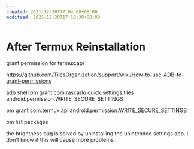```yaml
---
created: 2021-12-20T17:04:08+08:00
modified: 2021-12-20T17:10:30+08:00
---
```


# After Termux Reinstallation

grant permission for termux:api

https://github.com/TilesOrganization/support/wiki/How-to-use-ADB-to-grant-permissions

adb shell pm grant com.rascarlo.quick.settings.tiles android.permission.WRITE_SECURE_SETTINGS

pm grant com.termux.api android.permission.WRITE_SECURE_SETTINGS

pm list packages

the brightness bug is solved by uninstalling the unintended settings app. i don't know if this will cause more problems.
